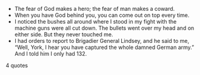  - The fear of God makes a hero; the fear of man makes a coward.
 - When you have God behind you, you can come out on top every time.
 - I noticed the bushes all around where I stood in my fight with the machine guns were all cut down. The bullets went over my head and on either side. But they never touched me.
 - I had orders to report to Brigadier General Lindsey, and he said to me, “Well, York, I hear you have captured the whole damned German army.” And I told him I only had 132.

4 quotes